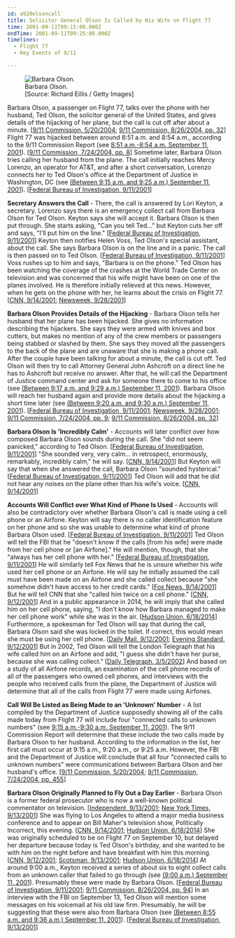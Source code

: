 ```yaml
---
id: a920olsoncall
title: Solicitor General Olson Is Called by His Wife on Flight 77
time: 2001-09-11T09:15:00.000Z
endTime: 2001-09-11T09:25:00.000Z
timelines:
  - Flight 77
  - Key Events of 9/11

---
```


<figure class="image">
  <img alt="Barbara Olson." src="http://cdn.historycommons.org/images/events/Barbara_Olson_2050081722-9123.jpg" />
  <figcaption>Barbara Olson.<br>[Source: Richard Eillis / Getty Images]</figcaption>
</figure>

Barbara Olson, a passenger on Flight 77, talks over the phone with her husband, Ted Olson, the solicitor general of the United States, and gives details of the hijacking of her plane, but the call is cut off after about a minute. [[9/11 Commission, 5/20/2004][1]; [9/11 Commission, 8/26/2004, pp. 32][2]] Flight 77 was hijacked between around 8:51 a.m. and 8:54 a.m., according to the 9/11 Commission Report (see [8:51 a.m.-8:54 a.m. September 11, 2001](/timeline/#a851hijackerstakeover)). [[9/11 Commission, 7/24/2004, pp. 8][3]] Sometime later, Barbara Olson tries calling her husband from the plane. The call initially reaches Mercy Lorenzo, an operator for AT&T, and after a short conversation, Lorenzo connects her to Ted Olson's office at the Department of Justice in Washington, DC (see [(Between 9:15 a.m. and 9:25 a.m.) September 11, 2001](/timeline/#a915lorenzoolson)). [[Federal Bureau of Investigation, 9/11/2001][4]]

**Secretary Answers the Call** - There, the call is answered by Lori Keyton, a secretary. Lorenzo says there is an emergency collect call from Barbara Olson for Ted Olson. Keyton says she will accept it. Barbara Olson is then put through. She starts asking, "Can you tell Ted…" but Keyton cuts her off and says, "I'll put him on the line." [[Federal Bureau of Investigation, 9/11/2001][5]] Keyton then notifies Helen Voss, Ted Olson's special assistant, about the call. She says Barbara Olson is on the line and in a panic. The call is then passed on to Ted Olson. [[Federal Bureau of Investigation, 9/11/2001][5]] Voss rushes up to him and says, "Barbara is on the phone." Ted Olson has been watching the coverage of the crashes at the World Trade Center on television and was concerned that his wife might have been on one of the planes involved. He is therefore initially relieved at this news. However, when he gets on the phone with her, he learns about the crisis on Flight 77. [[CNN, 9/14/2001][6]; [Newsweek, 9/28/2001][7]]

**Barbara Olson Provides Details of the Hijacking** - Barbara Olson tells her husband that her plane has been hijacked. She gives no information describing the hijackers. She says they were armed with knives and box cutters, but makes no mention of any of the crew members or passengers being stabbed or slashed by them. She says they moved all the passengers to the back of the plane and are unaware that she is making a phone call. After the couple have been talking for about a minute, the call is cut off. Ted Olson will then try to call Attorney General John Ashcroft on a direct line he has to Ashcroft but receive no answer. After that, he will call the Department of Justice command center and ask for someone there to come to his office (see [(Between 9:17 a.m. and 9:29 a.m.) September 11, 2001](/timeline/#a925olson)). Barbara Olson will reach her husband again and provide more details about the hijacking a short time later (see [(Between 9:20 a.m. and 9:30 a.m.) September 11, 2001](/timeline/#a920secondolsoncall)). [[Federal Bureau of Investigation, 9/11/2001][8]; [Newsweek, 9/28/2001][7]; [9/11 Commission, 7/24/2004, pp. 9][3]; [9/11 Commission, 8/26/2004, pp. 32][2]]

**Barbara Olson Is 'Incredibly Calm'** - Accounts will later conflict over how composed Barbara Olson sounds during the call. She "did not seem panicked," according to Ted Olson. [[Federal Bureau of Investigation, 9/11/2001][8]] "She sounded very, very calm… in retrospect, enormously, remarkably, incredibly calm," he will say. [[CNN, 9/14/2001][6]] But Keyton will say that when she answered the call, Barbara Olson "sounded hysterical." [[Federal Bureau of Investigation, 9/11/2001][5]] Ted Olson will add that he did not hear any noises on the plane other than his wife's voice. [[CNN, 9/14/2001][6]]

**Accounts Will Conflict over What Kind of Phone Is Used** - Accounts will also be contradictory over whether Barbara Olson's call is made using a cell phone or an Airfone. Keyton will say there is no caller identification feature on her phone and so she was unable to determine what kind of phone Barbara Olson used. [[Federal Bureau of Investigation, 9/11/2001][5]] Ted Olson will tell the FBI that he "doesn't know if the calls [from his wife] were made from her cell phone or [an Airfone]." He will mention, though, that she "always has her cell phone with her." [[Federal Bureau of Investigation, 9/11/2001][8]] He will similarly tell Fox News that he is unsure whether his wife used her cell phone or an Airfone. He will say he initially assumed the call must have been made on an Airfone and she called collect because "she somehow didn't have access to her credit cards." [[Fox News, 9/14/2001][9]] But he will tell CNN that she "called him twice on a cell phone." [[CNN, 9/12/2001][10]] And in a public appearance in 2014, he will imply that she called him on her cell phone, saying, "I don't know how Barbara managed to make her cell phone work" while she was in the air. [[Hudson Union, 6/18/2014][11]] Furthermore, a spokesman for Ted Olson will say that during the call, Barbara Olson said she was locked in the toilet. If correct, this would mean she must be using her cell phone. [[Daily Mail, 9/12/2001][12]; [Evening Standard, 9/12/2001][13]] But in 2002, Ted Olson will tell the London Telegraph that his wife called him on an Airfone and add, "I guess she didn't have her purse, because she was calling collect." [[Daily Telegraph, 3/5/2002][14]] And based on a study of all Airfone records, an examination of the cell phone records of all of the passengers who owned cell phones, and interviews with the people who received calls from the plane, the Department of Justice will determine that all of the calls from Flight 77 were made using Airfones. 

**Call Will Be Listed as Being Made to an 'Unknown' Number** - A list compiled by the Department of Justice supposedly showing all of the calls made today from Flight 77 will include four "connected calls to unknown numbers" (see [9:15 a.m.-9:30 a.m. September 11, 2001](/timeline/#a915fourolsoncalls)). The 9/11 Commission Report will determine that these include the two calls made by Barbara Olson to her husband. According to the information in the list, her first call must occur at 9:15 a.m., 9:20 a.m., or 9:25 a.m. However, the FBI and the Department of Justice will conclude that all four "connected calls to unknown numbers" were communications between Barbara Olson and her husband's office. [[9/11 Commission, 5/20/2004][1]; [9/11 Commission, 7/24/2004, pp. 455][3]]

**Barbara Olson Originally Planned to Fly Out a Day Earlier** - Barbara Olson is a former federal prosecutor who is now a well-known political commentator on television. [[Independent, 9/13/2001][15]; [New York Times, 9/13/2001][16]] She was flying to Los Angeles to attend a major media business conference and to appear on Bill Maher's television show, Politically Incorrect, this evening. [[CNN, 9/14/2001][6]; [Hudson Union, 6/18/2014][11]] She was originally scheduled to be on Flight 77 on September 10, but delayed her departure because today is Ted Olson's birthday, and she wanted to be with him on the night before and have breakfast with him this morning. [[CNN, 9/12/2001][10]; [Scotsman, 9/13/2001][17]; [Hudson Union, 6/18/2014][11]] At around 9:00 a.m., Keyton received a series of about six to eight collect calls from an unknown caller that failed to go through (see [(9:00 a.m.) September 11, 2001](/timeline/#a900failedcalls)). Presumably these were made by Barbara Olson. [[Federal Bureau of Investigation, 9/11/2001][5]; [9/11 Commission, 8/26/2004, pp. 94][2]] In an interview with the FBI on September 13, Ted Olson will mention some messages on his voicemail at his old law firm. Presumably, he will be suggesting that these were also from Barbara Olson (see [(Between 8:55 a.m. and 9:36 a.m.) September 11, 2001](/timeline/#a855olsonvoicemail)). [[Federal Bureau of Investigation, 9/13/2001][5]]

[1]: https://www.scribd.com/document/18886083/T7-B12-Flight-93-Calls-General-Fdr-5-20-04-DOJ-Briefing-on-Cell-and-Phone-Calls-From-AA-77-408?autodown=pdf
[2]: https://www.hsdl.org/?view&did=484625
[3]: https://web.archive.org/web/20041020144854/http://www.decloah.com/mirrors/9-11/911_Report.txt
[4]: https://www.scribd.com/document/24392516/T7-B19-Key-302s-Fdr-Entire-Contents-FBI-302s
[5]: https://www.scribd.com/document/13499802/T7-B13-Flight-Call-Notes-and-302s-Folder-Entire-Contents
[6]: http://edition.cnn.com/TRANSCRIPTS/0109/14/lkl.00.html
[7]: https://www.newsweek.com/i-cant-just-sit-back-152287
[8]: https://www.scribd.com/document/15072623/T1A-B33-Four-Flights-Phone-Calls-and-Other-Data-Fdr-Entire-Contents-FBI-302s-843
[9]: https://s3.amazonaws.com/911timeline/2001/foxnews091401.html
[10]: http://www.cnn.com/2001/US/09/11/pentagon.olson/
[11]: https://www.youtube.com/watch?v=5ppFvUc10nc
[12]: https://www.dailymail.co.uk/news/article-71919/Wifes-secret-hijacked-plane.html
[13]: https://911timeline.s3.amazonaws.com/2001/eveningstandard091201.html
[14]: https://web.archive.org/web/20050410234208/http:/www.telegraph.co.uk/health/main.jhtml?xml=/health/2002/03/05/folsen05.xml&secureRefresh=true&_requestid=147907
[15]: https://www.independent.co.uk/news/world/americas/the-stream-of-calls-to-say-i-love-you-5364133.html
[16]: https://www.nytimes.com/2001/09/13/us/barbara-olson-45-advocate-and-conservative-commentator.html
[17]: https://www.scotsman.com/news/american-airlines-flight-77-1-575775
